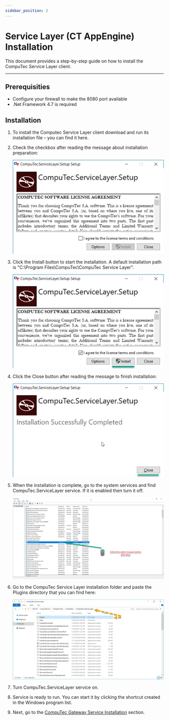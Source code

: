```yaml
---
sidebar_position: 2
---
```


# Service Layer (CT AppEngine) Installation

This document provides a step-by-step guide on how to install the CompuTec Service Layer client.

---

## Prerequisities

- Configure your firewall to make the 8080 port available
- .Net Framework 4.7 is required

## Installation

1. To install the Computec Service Layer client download and run its installation file – you can find it here<!-- TODO: Link -->.
2. Check the checkbox after reading the message about installation preparation:

    ![Setup 1](./media/service-layer-installation/setup-1.webp)
3. Click the Install button to start the installation. A default installation path is "C:\Program Files\CompuTec\CompuTec Service Layer\".

    ![Setup 2](./media/service-layer-installation/setup-2.webp)
4. Click the Close button after reading the message to finish installation:

    ![Setup 3](./media/service-layer-installation/setup-3.webp)
5. When the installation is complete, go to the system services and find CompuTec.ServiceLayer service. If it is enabled then turn it off.

    ![Services](./media/service-layer-installation/services.webp)
6. Go to the CompuTec Service Layer installation folder and paste the Plugins directory that you can find here<!-- TODO: Link -->:

    ![Plugins](./media/service-layer-installation/plugins.webp)
7. Turn CompuTec.ServiceLayer service on.
8. Service is ready to run. You can start it by clicking the shortcut created in the Windows program list.
9. Next, go to the [CompuTec Gateway Service Installation](./gateway-service-installation.md) section.
